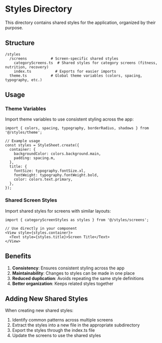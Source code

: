 # Styles Directory

This directory contains shared styles for the application, organized by their purpose.

## Structure

```
/styles
  /screens           # Screen-specific shared styles
    categoryScreens.ts  # Shared styles for category screens (fitness, nutrition, recovery)
    index.ts           # Exports for easier imports
  theme.ts           # Global theme variables (colors, spacing, typography, etc.)
```

## Usage

### Theme Variables

Import theme variables to use consistent styling across the app:

```tsx
import { colors, spacing, typography, borderRadius, shadows } from '@/styles/theme';

// Example usage
const styles = StyleSheet.create({
  container: {
    backgroundColor: colors.background.main,
    padding: spacing.m,
  },
  title: {
    fontSize: typography.fontSize.xl,
    fontWeight: typography.fontWeight.bold,
    color: colors.text.primary,
  },
});
```

### Shared Screen Styles

Import shared styles for screens with similar layouts:

```tsx
import { categoryScreenStyles as styles } from '@/styles/screens';

// Use directly in your component
<View style={styles.container}>
  <Text style={styles.title}>Screen Title</Text>
</View>
```

## Benefits

1. **Consistency**: Ensures consistent styling across the app
2. **Maintainability**: Changes to styles can be made in one place
3. **Reduced duplication**: Avoids repeating the same style definitions
4. **Better organization**: Keeps related styles together

## Adding New Shared Styles

When creating new shared styles:

1. Identify common patterns across multiple screens
2. Extract the styles into a new file in the appropriate subdirectory
3. Export the styles through the index.ts file
4. Update the screens to use the shared styles